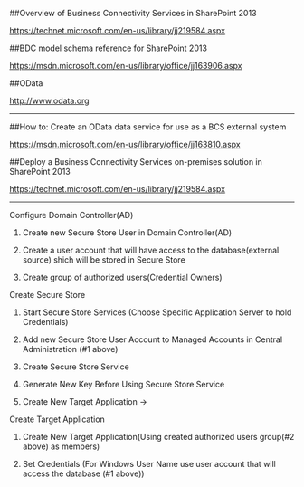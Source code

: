 ##Overview of Business Connectivity Services in SharePoint 2013

https://technet.microsoft.com/en-us/library/jj219584.aspx

##BDC model schema reference for SharePoint 2013

https://msdn.microsoft.com/en-us/library/office/jj163906.aspx

##OData

http://www.odata.org

---------------------------------------------------------------------

##How to: Create an OData data service for use as a BCS external system

https://msdn.microsoft.com/en-us/library/office/jj163810.aspx

##Deploy a Business Connectivity Services on-premises solution in SharePoint 2013

https://technet.microsoft.com/en-us/library/jj219584.aspx


---------------------------------------------------------------------

Configure Domain Controller(AD)

1. Create new Secure Store User in Domain Controller(AD)

2. Create a user account that will have access to the database(external source) shich will be stored in Secure Store

3. Create group of authorized users(Credential Owners)

Create Secure Store

1. Start Secure Store Services (Choose Specific Application Server to hold Credentials)

2. Add new Secure Store User Account to Managed Accounts in Central Administration (#1 above)

3. Create Secure Store Service

4. Generate New Key Before Using Secure Store Service

5. Create New Target Application ->


Create Target Application

1. Create New Target Application(Using created authorized users group(#2 above) as members)

2. Set Credentials (For Windows User Name use user account that will access the database (#1 above))










